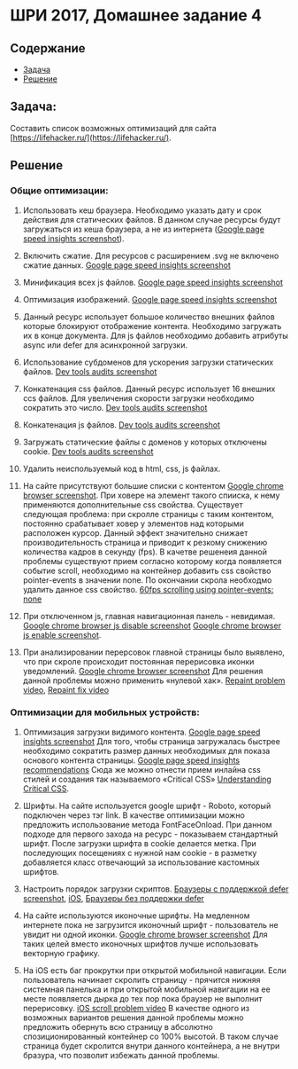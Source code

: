 # ШРИ 2017, Домашнее задание 4

## Содержание

- [Задача](#Задача)
- [Решение](#Решение)

## Задача:
Составить список возможных оптимизаций для сайта [https://lifehacker.ru/](https://lifehacker.ru/).

## Решение

### Общие оптимизации:

1. Использовать кеш браузера. Необходимо указать дату и срок действия для статических файлов. В данном случае ресурсы будут загружаться из кеша браузера, а не из интернета ([Google page speed insights screenshot](/screenshots/cache.png?raw=true)). 

2. Включить сжатие. Для ресурсов с расширением .svg не включено сжатие данных. [Google page speed insights screenshot](/screenshots/gzip.png?raw=true)

3. Минификация всех js файлов. [Google page speed insights screenshot](/screenshots/jsmin.png?raw=true)

4. Оптимизация изображений. [Google page speed insights screenshot](/screenshots/imgmin.png?raw=true)

5. Данный ресурс использует большое количество внешних файлов которые блокируют отображение контента. Необходимо загружать их в конце документа. Для js файлов необходимо добавить атрибуты async или defer для асинхронной загрузки.

6. Использование субдоменов для ускорения загрузки статических файлов. [Dev tools audits screenshot](/screenshots/host.png?raw=true)

7. Конкатенация css файлов. Данный ресурс использует 16 внешних ccs файлов. Для увеличения скорости загрузки необходимо сократить это число. [Dev tools audits screenshot](/screenshots/cssconcat.png?raw=true)

8. Конкатенация js файлов. [Dev tools audits screenshot](/screenshots/jsconcat.png?raw=true)

9. Загружать статические файлы с доменов у которых отключены cookie. [Dev tools audits screenshot](/screenshots/cookie.png?raw=true)

10. Удалить неиспользуемый код в html, css, js файлах.

11. На сайте присутствуют большие списки с контентом [Google chrome browser screenshot](/screenshots/content.png?raw=true). При ховере на элемент такого спииска, к нему применяются дополнительные css свойства. Существует следующая проблема: при скролле страницы с таким контентом, постоянно срабатывает ховер у элементов над которыми расположен курсор. Данный эффект значительно снижает производительность страница и приводит к резкому снижению количества кадров в секунду (fps). В качетве решенеия данной проблемы существуют прием согласно которому когда появляется событие scroll, необходимо на контейнер добавить css свойство pointer-events в значении none. По окончании скрола необходмо удалить данное css свойство. [60fps scrolling using pointer-events: none](https://www.thecssninja.com/css/pointer-events-60fps)

12. При отключенном js, главная навигационная панель - невидимая. [Google chrome browser js disable screenshot](/screenshots/navigationjsdisable.png?raw=true) [Google chrome browser js enable screenshot](/screenshots/navigationjsenable.png?raw=true). 

13. При анализировании перерсовок главной страницы было выявлено, что при скроле происходит постоянная перерисовка иконки уведомлений. [Google chrome browser screenshot](/screenshots/repaint.png?raw=true) Для решения данной проблемы можно применить «нулевой хак». [Repaint problem video](https://drive.google.com/open?id=0B4DR2fff2kdWYlQ4RFd6T3dRQ2s), [Repaint fix video](https://drive.google.com/open?id=0B4DR2fff2kdWYnBZU0k5YmVaeE0) 

### Оптимизации для мобильных устройств:

1. Оптимизация загрузки видимого контента. [Google page speed insights screenshot](/screenshots/visiblecontent.png?raw=true) Для того, чтобы страница загружалась быстрее необходимо сократить размер данных необходимых для показа основого контента страницы. [Google page speed insights recommendations](https://developers.google.com/speed/docs/insights/PrioritizeVisibleContent)  Сюда же можно отнести прием инлайна css стилей и создания так называемого «Critical CSS» [Understanding Critical CSS](https://www.smashingmagazine.com/2015/08/understanding-critical-css/).

2. Шрифты. На сайте используется google шрифт - Roboto, который подключен через тэг link. В качестве оптимизации можно предложить использование метода FontFaceOnload. При данном подходе для первого захода на ресурс - показываем стандартный шрифт. После загрузки шрифта в cookie делается метка. При последующих посещениях с нужной нам cookie - в разметку добавляется класс отвечающий за использование каcтомных шрифтов.

3. Настроить порядок загрузки скриптов. [Браузеры с поддержкой defer screenshot](/screenshots/withdefer.png?raw=true), [iOS](/screenshots/ios.png?raw=true), [Браузеры без поддержки defer](/screenshots/withoutdefer.png?raw=true)

4. На сайте используются иконочные шрифты. На медленном интернете пока не загрузится иконочный шрифт - пользователь не увидит ни одной иконки. [Google chrome browser screenshot](/screenshots/icon.png?raw=true) Для таких целей вместо иконочных шрифтов лучше использовать векторную графику.

5. На iOS есть баг прокрутки при открытой мобильной навигации. Если пользователь начинает скролить страницу - прячится нижняя системная панелька и при открытой мобильной навигации на ее месте появляется дырка до тех пор пока браузер не выполнит перерисовку. [iOS scroll problem video](https://drive.google.com/open?id=0B4DR2fff2kdWNU1yc1U2SzhnR28) В качестве одного из возможных вариантов решения данной проблемы можно предложить обернуть всю страницу в абсолютно спозиционированный контейнер со 100% высотой. В таком случае страница будет скролится внутри данного контейнера, а не внутри бразура, что позволит избежать данной проблемы.